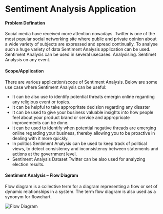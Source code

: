 # Sentiment Analysis Application

#### Problem Defination
Social media have received more attention nowadays. Twitter is one of the most popular social networking site where public and private opinion about a wide variety of subjects are expressed and spread continually. To analyse such a huge variety of data Sentiment Analysis application can be used. Sentiment Analysis can be used in several usecases. Analysising. Sentimet Analysis on any event.

#### Scope/Application
There are various application/scope of Sentiment Analysis. Below are some use case where Sentiment Analysis can be useful:
- It can be also use to identify potential threats emergin online regarding any religious event or topics.
- It can be helpful to take appropritate decision regarding any disaster  
- It can be used to give your business valuable insights into how people feel about your product brand or service and approprioate improvements can be done.
- It can be used to identify when potential negative threads are emerging online regarding your business, thereby allowing you to be proactive in dealing with it more quickly.
- In politics Sentiment Analysis can be used to keep track of political views, to detect consistency and inconsistency between statements and actions at the government level.
- Sentiment Analysis Dataset Twitter can be also used for analyzing election results.

#### Sentiment Analysis – Flow Diagram

Flow diagram is a collective term for a diagram representing a flow or set of dynamic relationships in a system. The term flow diagram is also used as a synonym for flowchart.

![Flow Diagram](https://github.com/isaacramthal/deepak.bhavsar-works/blob/feature/Sentiment_Analysis_NLTK/Project/Sentiment_Analysis_Using_NLTK/snapshots/flow_diagram.png)